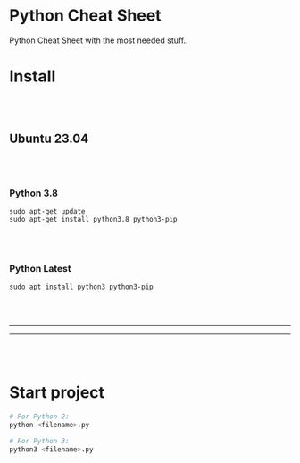 # Python Cheat Sheet
Python Cheat Sheet with the most needed stuff..





# Install

<br><br>

## Ubuntu 23.04

<br><br>

### Python 3.8
```
sudo apt-get update
sudo apt-get install python3.8 python3-pip
```

<br><br>

### Python Latest
```
sudo apt install python3 python3-pip
```









<br><br>
______________________________________
______________________________________
<br><br>

# Start project
```bash
# For Python 2:
python <filename>.py

# For Python 3:
python3 <filename>.py
```




